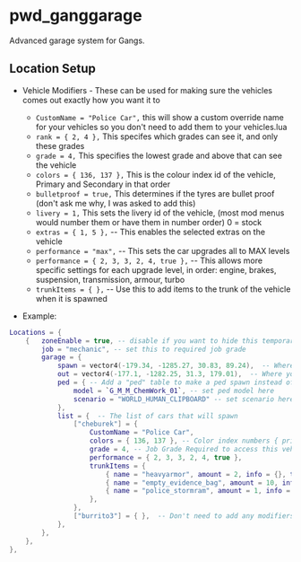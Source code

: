 # pwd_ganggarage
Advanced garage system for Gangs.

## Location Setup

- Vehicle Modifiers - These can be used for making sure the vehicles comes out exactly how you want it to
	- `CustomName = "Police Car",` this will show a custom override name for your vehicles so you don't need to add them to your vehicles.lua
	- `rank = { 2, 4 },` This specifes which grades can see it, and only these grades
	- `grade = 4,` This specifies the lowest grade and above that can see the vehicle
	- `colors = { 136, 137 },` This is the colour index id of the vehicle, Primary and Secondary in that order
	- `bulletproof = true,` This determines if the tyres are bullet proof (don't ask me why, I was asked to add this)
	- `livery = 1,` This sets the livery id of the vehicle, (most mod menus would number them or have them in number order) 0 = stock
	- `extras = { 1, 5 },` -- This enables the selected extras on the vehicle
	- `performance = "max",` -- This sets the car upgrades all to MAX levels
	- `performance = { 2, 3, 3, 2, 4, true },` -- This allows more specific settings for each upgrade level, in order: engine, brakes, suspension, transmission, armour, turbo
	- `trunkItems = { },` -- Use this to add items to the trunk of the vehicle when it is spawned

- Example:
```lua
Locations = {
	{	zoneEnable = true, -- disable if you want to hide this temporarily
		job = "mechanic", -- set this to required job grade
		garage = {
			spawn = vector4(-179.34, -1285.27, 30.83, 89.24),  -- Where the vehicle will spawn
			out = vector4(-177.1, -1282.25, 31.3, 179.01),  -- Where you select the vehicles from
			ped = { -- Add a "ped" table to make a ped spawn instead of the parking meter
				model = `G_M_M_ChemWork_01`, -- set ped model here
				scenario = "WORLD_HUMAN_CLIPBOARD" -- set scenario here
			},
			list = {  -- The list of cars that will spawn
				["cheburek"] = {
					CustomName = "Police Car",
					colors = { 136, 137 }, -- Color index numbers { primary, secondary },
					grade = 4, -- Job Grade Required to access this vehicle
					performance = { 2, 3, 3, 2, 4, true },
					trunkItems = {
						{ name = "heavyarmor", amount = 2, info = {}, type = "item", slot = 1, },
						{ name = "empty_evidence_bag", amount = 10, info = {}, type = "item", slot = 2, },
						{ name = "police_stormram", amount = 1, info = {}, type = "item", slot = 3, },
					},
				},
				["burrito3"] = { },  -- Don't need to add any modifiers/restrictions
			},
		},
	},
},
```
